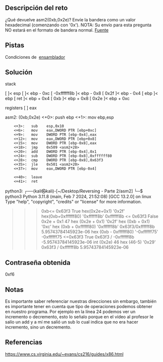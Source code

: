 ## Descripción del reto
¿Qué devuelve asm2(0xb,0x2e)? Envíe la bandera como un valor hexadecimal (comenzando con '0x'). NOTA: Su envío para esta pregunta NO estará en el formato de bandera normal. [Fuente](https://jupiter.challenges.picoctf.org/static/717467c8c8b4332ea5873ad8fe7b2dad/test.S)
## Pistas 
Condiciones de  [ensamblador](https://www.tutorialspoint.com/assembly_programming/assembly_conditions.htm)

## Solución 
                                                                      
stack 

[       ]< esp
[       ]< ebp - 0xc 
[ -0xffffff8b  ]< ebp - 0x8 
[  0x2f ]< ebp - 0x4 
[  ebp  ]< ebp
[  ret  ]< ebp + 0x4 
[  0xb  ]< ebp + 0x8 
[  0x2e ]< ebp + 0xc 

registers
[   ] eax

asm2: (0xb,0x2e)
        <+0>:   push   ebp
        <+1>:   mov    ebp,esp

        <+3>:   sub    esp,0x10
        <+6>:   mov    eax,DWORD PTR [ebp+0xc]
        <+9>:   mov    DWORD PTR [ebp-0x4],eax
        <+12>:  mov    eax,DWORD PTR [ebp+0x8]
        <+15>:  mov    DWORD PTR [ebp-0x8],eax
        <+18>:  jmp    0x509 <asm2+28>
        <+20>:  add    DWORD PTR [ebp-0x4],0x1
        <+24>:  sub    DWORD PTR [ebp-0x8],0xffffff80
        <+28>:  cmp    DWORD PTR [ebp-0x8],0x63f3
        <+35>:  jle    0x501 <asm2+20>
        <+37>:  mov    eax,DWORD PTR [ebp-0x4]

        <+40>:  leave
        <+41>:  ret

 




python3: 
┌──(kali㉿kali)-[~/Desktop/Reversing - Parte 2/asm2]
└─$ python3 
Python 3.11.8 (main, Feb  7 2024, 21:52:08) [GCC 13.2.0] on linux
Type "help", "copyright", "credits" or "license" for more information.
>>> 0xb<= 0x63f3
True
>>> hex(0x2e+0x1)
'0x2f'
>>> hex(0xb+0xffffff80)
'0xffffff8b'
>>> 0xffffff8b <= 0x63f3
False
>>> 0x2e + 0x1 
47
>>> hex (0x2e + 0x1)
'0x2f'
>>> hex (0xb + 0x1)
'0xc'
>>> hex (0xb + 0xffffff80)
'0xffffff8b'
>>> 0x63f3/0xffffff8b
5.95743784145923e-06
>>> hex (0xb - 0xffffff80)
'-0xffffff75'
>>> -0xffffff75 <=0x63f3
True
>>> 0x63f3 / -0xffffff8b
-5.95743784145923e-06
>>> int (0x2e)
46
>>> hex (46-5)
'0x29'
>>> 0x63f3 / 0xffffff8b
5.95743784145923e-06

## Contraseña obtenida 
0xf6
## Notas 
Es importante saber referenciar nuestras direcciones sin embargo, también es importante tener en cuenta que tipo de operaciones podemos obtener en nuestro programa. Por ejemplo en la línea 24 podemos ver un incremento o decremento, esto lo señalo porque en el vídeo al profesor le salío un add y a mí me salió un sub lo cual indica que no era hacer incremento, sino un decremento.
## Referencias 
https://www.cs.virginia.edu/~evans/cs216/guides/x86.html